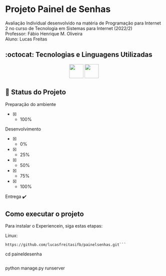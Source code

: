 # Projeto Painel de Senhas
Avaliação Individual desenvolvido na matéria de Programação para Internet 2 no curso de Tecnologia em Sistemas para Internet (2022/2)
<br>
Professor: Fábio Henrique M. Oliveira
<br>
Aluno: Lucas Freitas

## :octocat: Tecnologias e Linguagens Utilizadas
<div align='center'>
    <img src="https://cdn.jsdelivr.net/gh/devicons/devicon/icons/python/python-original.svg" width="45" height="45"/>
    <img src="https://cdn.jsdelivr.net/gh/devicons/devicon/icons/django/django-plain.svg" width="45" height="45"/>
</div>   

## :construction: Status do Projeto
Preparação do ambiente
 - [x] - 100%

Desenvolvimento 
 - [X] - 0%
 - [X] - 25%
 - [x] - 50%
 - [x] - 75%
 - [x] - 100%

Entrega
    :heavy_check_mark:


## Como executar o projeto
Para instalar o Experiencein, siga estas etapas:

Linux:
```
https://github.com/lucasfreitasifb/painelsenhas.git```

```
cd paineldesenha
```

```
python manage.py runserver
```
